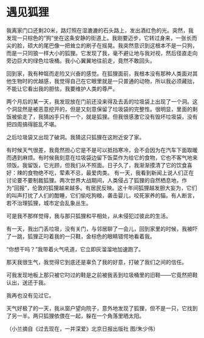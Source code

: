 # 遇见狐狸

我离家门口还剩20米，路灯照在湿漉漉的石头路上，发出酒红色的光。突然，我发现一只棕色的“狗”坐在这条安静的街道上。我刚要迈步，它转过身来，一张长而尖的脸，硕大的尾巴像一把耸立的刷子在摇晃。我突然意识到这根本不是一只狗，而是一只同狼一样大小的狐狸。它发现了我，毫不避让地与我对视，然后径直走向旁边巨大的绿色垃圾桶。我小心翼翼地往前走，竟然不敢回头。 

回到家，我有种铤而走险又兴奋的感觉。在狐狸面前，我根本没有那种人类面对其他生物时的优越感，我觉得自己在它眼里就是一只普通的动物，所以我必须藏拙，不能让它看出我的胆怯，我要维护人类的尊严。 

两个月后的某一天，我发现放在门前还没来得及去丢的垃圾袋上出现了一个洞。这个洞显然是被恶意挖开的，但是又刻意保留了垃圾袋的完整性。很明显，里面的剩饭被偷走了，我猜凶手只有一个，就是狐狸。但我很感激它没有毁坏垃圾袋，没有把四周搞得脏乱不堪。 

之后垃圾袋又出现了破洞。我猜这只狐狸在这附近安了家。 

有时候天气很差，我竟然担心它是不是可以抵挡寒冷，会不会因为在汽车下面取暖而遇到麻烦。有时候我刻意在垃圾袋边留下饭菜作为给它的食物，它也不客气地来领饭。我留饭，它光顾，但我们从不照面。日子久了，我渐渐摸清了它的饮食喜好：辣的食物绝不吃，荤素不忌，最爱肉类。 有一天，我看到新闻上说人们正在讨论要不要制裁狐狸。两次世界大战期间，人类侵占了狐狸的自然栖息地，作为“回报”，伦敦的狐狸越来越多。有居民反映。这十年间狐狸越发胆大妄为，它们的叫声打扰了人们的酣睡，它们偷吃狗粮，袭击婴儿，咬死家养的猫。有人断言，若不治理狐狸，城市定会乱象丛生。 

可是我不那样觉得，我与那只狐狸和平相处，从未侵犯过彼此的生活。 

有一天，我出门丢垃圾，没有关门，与邻居聊了一会儿，回到家里的时候，我被吓了一跳，狐狸正叼着我的一只鞋，金棕色的眼睛错愕地看着我。 

“你想干吗？”我带着火气吼道，它立即灰溜溜地加速跑了。 

那天我很生气，我觉得它到底还是辜负了我的好意，打破了我们之间的信任。 

可我发现地板上那只被它叼过的鞋是之前被我丢到垃圾桶里的旧鞋——它竟然把鞋认出，送还于我。 

我再也没有见过它。 

天气好极了的一天，我从窗户望向院子，意外地发现了狐狸，但不是一只，它找到了另一半。两只狐狸依偎在一起，躲在一个角落里晒太阳。 

（小兰摘自《过去现在，一并深爱》北京日报出版社 图/朱少伟）